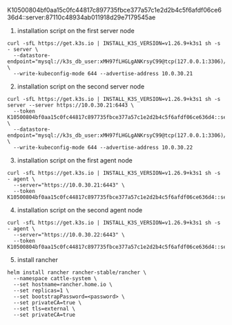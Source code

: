 
K10500804bf0aa15c0fc44817c897735fbce377a57c1e2d2b4c5f6afdf06ce636d4::server:87110c48934ab011918d29e7179545ae

1. installation script on the first server node
```
curl -sfL https://get.k3s.io | INSTALL_K3S_VERSION=v1.26.9+k3s1 sh -s - server \
  --datastore-endpoint="mysql://k3s_db_user:xMH97fLHGLgANKrsyC99@tcp(127.0.0.1:3306)/k3s_cluster" \
  --write-kubeconfig-mode 644 --advertise-address 10.0.30.21
```

2. installation script on the second server node
```
curl -sfL https://get.k3s.io | INSTALL_K3S_VERSION=v1.26.9+k3s1 sh -s server --server https://10.0.30.21:6443 \
  --token K10500804bf0aa15c0fc44817c897735fbce377a57c1e2d2b4c5f6afdf06ce636d4::server:87110c48934ab011918d29e7179545ae \
  --datastore-endpoint="mysql://k3s_db_user:xMH97fLHGLgANKrsyC99@tcp(127.0.0.1:3306)/k3s_cluster" \
  --write-kubeconfig-mode 644 --advertise-address 10.0.30.22
```

3. installation script on the first agent node
```
curl -sfL https://get.k3s.io | INSTALL_K3S_VERSION=v1.26.9+k3s1 sh -s - agent \
  --server="https://10.0.30.21:6443" \
  --token K10500804bf0aa15c0fc44817c897735fbce377a57c1e2d2b4c5f6afdf06ce636d4::server:87110c48934ab011918d29e7179545ae
```

4. installation script on the second agent node
```
curl -sfL https://get.k3s.io | INSTALL_K3S_VERSION=v1.26.9+k3s1 sh -s - agent \
  --server="https://10.0.30.22:6443" \
  --token K10500804bf0aa15c0fc44817c897735fbce377a57c1e2d2b4c5f6afdf06ce636d4::server:87110c48934ab011918d29e7179545ae
```

5. install rancher
```
helm install rancher rancher-stable/rancher \
  --namespace cattle-system \
  --set hostname=rancher.home.io \
  --set replicas=1 \
  --set bootstrapPassword=<password> \
  --set privateCA=true \
  --set tls=external \
  --set privateCA=true
```